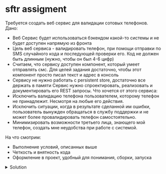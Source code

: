 # sftr assigment

Требуется создать веб сервис для валидации сотовых телефонов.  
Дано:

* Веб Сервис будет использоваться бэкендом какой-то системы и не будет доступен
  напрямую из фронта
* Цель веб сервиса - валидировать телефон, при помощи отправки по SMS
  случайного кода и последующей проверки его. Код не должен быть длинным
  (нужно, чтобы он был 4-6 цифр)
* Считаем, что сервису доступен компонент, который умеет отправлять смс. Для
  целей задания достаточно, чтобы этот компонент просто писал текст и адрес в
  консоль
* Сервису не нужно работать с persistent store, достаточно все держать в памяти
  Сервис нужно спроектировать, реализовать и документировать его REST запросы.
  Что хочется от этого сервиса:
* Исключить валидацию телефона пользователем, которому телефон не
  принадлежит. Несмотря на любые его действия.
* Исключить ситуации, когда в результате сделанной им ошибки, пользователь
  вынужден обращаться в службу поддержки и не может более провалидировать
  телефон самостоятельно.
* Минимизировать возможности третьего лица, знающего мой телефон, создать мне
  неудобства при работе с системой.

На что смотрим:

* Выполнение условий, описанных выше
* Четкость и внятность кода
* Оформление в проект, удобный для понимания, сборки, запуска

<details>
  <summary>Solution</summary>

Давайте разбираться.  
По тексту я вижу, что ответственность сервиса — убедиться, что пользователь действительно имеет доступ к номеру. Сервису
не нужно знать про пользователей, права или роли — достаточно лишь отличать их друг от друга. Проблемы, не касающиеся
непосредственно подтверждения, лежат на использующем сервис бэке — например, разрешение ситуации «два юзера подтвердили
один и тот же номер», «юзер потерял доступ к номеру и хочет привязать другой». Это его логика.

Во-первых, мы включаем авторизацию, не давая злоумышленнику слать запросы от лица кого-то другого (просто скрывать адрес
сервера — не защита). Авторизуется именно сервис-потребитель, не пользователь.  
Логин и пароль вхардкожены в конфигу, но их можно унести в проперти, БД, наконфигурить упомянутый на собеседованиии JWT.

У нас есть два метода:

1. `sendCode(phoneNumber, userId)`
2. `verifyCode(code, phoneNumber, userId)`

Сервис-потребитель проставляет в запросы id пользователя, какой бы он они был (и потому он типа ``String``). Id мы
запоминаем, чтобы не дать злоумышленнику выполнить verify вслед за send от подлинного пользователя, потратив его
попытки.

Внутри мапка с номером и информацией о процессе подтверждения (у нас не хайлоад, она может переварить достаточно
пользователей, база в памяти пока не нужна).

У сервиса есть настраиваемое параметром время, которое не дает злоумышленнику флудить SMS-сообщениями на чужой номер, но
и не делает больно пользователю, который просто опечатался при вводе собственного.

Если мы решим интегрироваться с несколькими сервисами сразу, нужно будет различать запросы одного пользователя из разных
сервисов (я могу захотеть прикрепиться везде и сразу без пауз).  
Самый простой разумный способ — ввести дополнительное поле в оба запроса, и делать конкатенацию при работе с мапкой,
использовать в качестве ключа что-то вроде «9139159184_DOSTAVKARU», хэшмапа это стерпит.
</details>